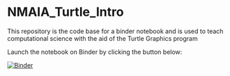 # NMAIA_Turtle_Intro
This repository is the code base for a binder notebook and is used to teach computational science with the aid of the Turtle Graphics program

Launch the notebook on Binder by clicking the button below:

[![Binder](https://mybinder.org/badge_logo.svg)](https://mybinder.org/v2/gh/racer-core/NMAIA_Turtle_Intro/main?filepath=NMAIA_Turtle_Intro.ipynb)

